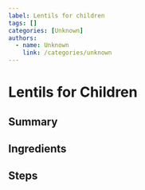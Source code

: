 ```yaml
---
label: Lentils for children
tags: []
categories: [Unknown]
authors:
  - name: Unknown
    link: /categories/unknown
---
```



# Lentils for Children

## Summary
## Ingredients
## Steps
